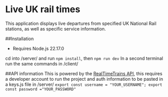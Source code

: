 # Live UK rail times 

This application displays live departures from specified UK National Rail stations, as well as specific service information.

##Installation
- Requires Node.js 22.17.0

cd into /server/ and run `npm install`, then `npm run dev`
In a second terminal run the same commands in /client/

##API information
This is powered by the [RealTimeTrains API](https://api.rtt.io/), this requires a developer account to run the project and auth information to be pasted in a keys.js file in /server/
`export const username = "YOUR_USERNAME";
export const password ="YOUR_PASSWORD"`
